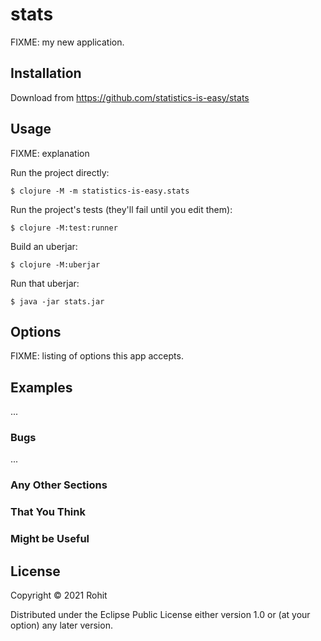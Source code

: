 # stats

FIXME: my new application.

## Installation

Download from https://github.com/statistics-is-easy/stats

## Usage

FIXME: explanation

Run the project directly:

    $ clojure -M -m statistics-is-easy.stats

Run the project's tests (they'll fail until you edit them):

    $ clojure -M:test:runner

Build an uberjar:

    $ clojure -M:uberjar

Run that uberjar:

    $ java -jar stats.jar

## Options

FIXME: listing of options this app accepts.

## Examples

...

### Bugs

...

### Any Other Sections
### That You Think
### Might be Useful

## License

Copyright © 2021 Rohit

Distributed under the Eclipse Public License either version 1.0 or (at
your option) any later version.
